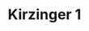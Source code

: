 ---
title: 'Kirzinger 1'
description: ''
credit: 'Place Holder'
style: 'Craftsman'
project: ''
type: 'photo'
pathToImage: '/gallery/kirz-craftsman-1.jpg'
alt: 'Kerzinger 1'
width: 2160
height: 1669
...
